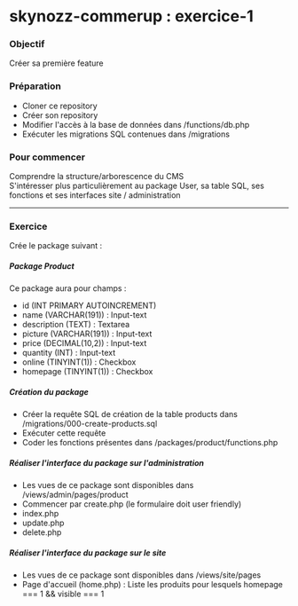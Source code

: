 # skynozz-commerup : exercice-1

### Objectif
Créer sa première feature

### Préparation
- Cloner ce repository
- Créer son repository 
- Modifier l'accès à la base de données dans /functions/db.php
- Exécuter les migrations SQL contenues dans /migrations

### Pour commencer
Comprendre la structure/arborescence du CMS  
S'intéresser plus particulièrement au package User, sa table SQL, ses fonctions et ses interfaces site / administration

***

### Exercice
Crée le package suivant :

##### Package Product
Ce package aura pour champs :
- id (INT PRIMARY AUTOINCREMENT)
- name (VARCHAR(191)) : Input-text
- description (TEXT) : Textarea
- picture (VARCHAR(191)) : Input-text
- price (DECIMAL(10,2)) : Input-text
- quantity (INT) : Input-text
- online (TINYINT(1)) : Checkbox
- homepage (TINYINT(1)) : Checkbox

##### Création du package
- Créer la requête SQL de création de la table products dans /migrations/000-create-products.sql
- Exécuter cette requête
- Coder les fonctions présentes dans /packages/product/functions.php 

##### Réaliser l'interface du package sur l'administration
- Les vues de ce package sont disponibles dans /views/admin/pages/product
- Commencer par create.php (le formulaire doit user friendly)
- index.php
- update.php
- delete.php
 
##### Réaliser l'interface du package sur le site
- Les vues de ce package sont disponibles dans /views/site/pages
- Page d'accueil (home.php) : Liste les produits pour lesquels homepage === 1 && visible === 1
